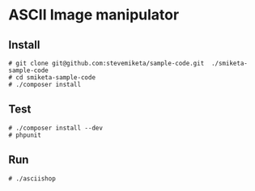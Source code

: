ASCII Image manipulator
=======================

Install
----------------------
    # git clone git@github.com:stevemiketa/sample-code.git  ./smiketa-sample-code
    # cd smiketa-sample-code
    # ./composer install

Test
----------------------
    # ./composer install --dev
    # phpunit 
    
Run
---------------------
    # ./asciishop


